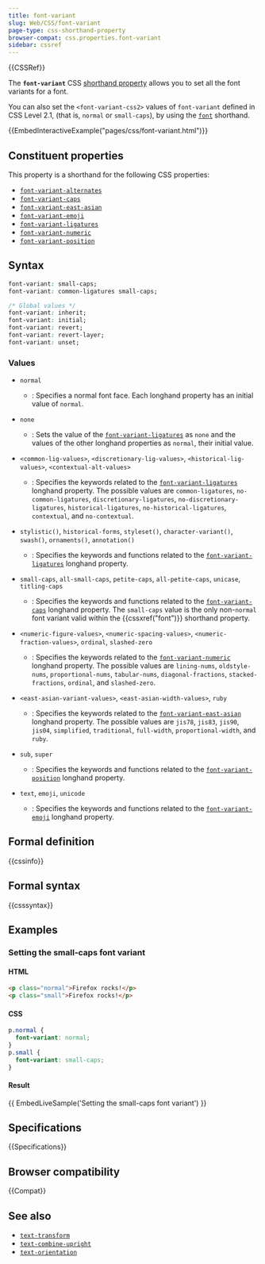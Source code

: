 ```yaml
---
title: font-variant
slug: Web/CSS/font-variant
page-type: css-shorthand-property
browser-compat: css.properties.font-variant
sidebar: cssref
---
```


{{CSSRef}}

The **`font-variant`** CSS [shorthand property](/en-US/docs/Web/CSS/Shorthand_properties) allows you to set all the font variants for a font.

You can also set the `<font-variant-css2>` values of `font-variant` defined in CSS Level 2.1, (that is, `normal` or `small-caps`), by using the [`font`](/en-US/docs/Web/CSS/font) shorthand.

{{EmbedInteractiveExample("pages/css/font-variant.html")}}

## Constituent properties

This property is a shorthand for the following CSS properties:

- [`font-variant-alternates`](/en-US/docs/Web/CSS/font-variant-alternates)
- [`font-variant-caps`](/en-US/docs/Web/CSS/font-variant-caps)
- [`font-variant-east-asian`](/en-US/docs/Web/CSS/font-variant-east-asian)
- [`font-variant-emoji`](/en-US/docs/Web/CSS/font-variant-emoji)
- [`font-variant-ligatures`](/en-US/docs/Web/CSS/font-variant-ligatures)
- [`font-variant-numeric`](/en-US/docs/Web/CSS/font-variant-numeric)
- [`font-variant-position`](/en-US/docs/Web/CSS/font-variant-position)

## Syntax

```css
font-variant: small-caps;
font-variant: common-ligatures small-caps;

/* Global values */
font-variant: inherit;
font-variant: initial;
font-variant: revert;
font-variant: revert-layer;
font-variant: unset;
```

### Values

- `normal`

  - : Specifies a normal font face. Each longhand property has an initial value of `normal`.

- `none`

  - : Sets the value of the [`font-variant-ligatures`](/en-US/docs/Web/CSS/font-variant-ligatures) as `none` and the values of the other longhand properties as `normal`, their initial value.

- `<common-lig-values>`, `<discretionary-lig-values>`, `<historical-lig-values>`, `<contextual-alt-values>`

  - : Specifies the keywords related to the [`font-variant-ligatures`](/en-US/docs/Web/CSS/font-variant-ligatures) longhand property. The possible values are `common-ligatures`, `no-common-ligatures`, `discretionary-ligatures`, `no-discretionary-ligatures`, `historical-ligatures`, `no-historical-ligatures`, `contextual`, and `no-contextual`.

- `stylistic()`, `historical-forms`, `styleset()`, `character-variant()`, `swash()`, `ornaments()`, `annotation()`

  - : Specifies the keywords and functions related to the [`font-variant-ligatures`](/en-US/docs/Web/CSS/font-variant-ligatures) longhand property.

- `small-caps`, `all-small-caps`, `petite-caps`, `all-petite-caps`, `unicase`, `titling-caps`

  - : Specifies the keywords and functions related to the [`font-variant-caps`](/en-US/docs/Web/CSS/font-variant-caps) longhand property. The `small-caps` value is the only non-`normal` font variant valid within the {{cssxref("font")}} shorthand property.

- `<numeric-figure-values>`, `<numeric-spacing-values>`, `<numeric-fraction-values>`, `ordinal`, `slashed-zero`

  - : Specifies the keywords related to the [`font-variant-numeric`](/en-US/docs/Web/CSS/font-variant-numeric) longhand property. The possible values are `lining-nums`, `oldstyle-nums`, `proportional-nums`, `tabular-nums`, `diagonal-fractions`, `stacked-fractions`, `ordinal`, and `slashed-zero`.

- `<east-asian-variant-values>`, `<east-asian-width-values>`, `ruby`

  - : Specifies the keywords related to the [`font-variant-east-asian`](/en-US/docs/Web/CSS/font-variant-east-asian) longhand property. The possible values are `jis78`, `jis83`, `jis90`, `jis04`, `simplified`, `traditional`, `full-width`, `proportional-width`, and `ruby`.

- `sub`, `super`

  - : Specifies the keywords and functions related to the [`font-variant-position`](/en-US/docs/Web/CSS/font-variant-position) longhand property.

- `text`, `emoji`, `unicode`
  - : Specifies the keywords and functions related to the [`font-variant-emoji`](/en-US/docs/Web/CSS/font-variant-emoji) longhand property.

## Formal definition

{{cssinfo}}

## Formal syntax

{{csssyntax}}

## Examples

### Setting the small-caps font variant

#### HTML

```html
<p class="normal">Firefox rocks!</p>
<p class="small">Firefox rocks!</p>
```

#### CSS

```css
p.normal {
  font-variant: normal;
}
p.small {
  font-variant: small-caps;
}
```

#### Result

{{ EmbedLiveSample('Setting the small-caps font variant') }}

## Specifications

{{Specifications}}

## Browser compatibility

{{Compat}}

## See also

- [`text-transform`](/en-US/docs/Web/CSS/text-transform)
- [`text-combine-upright`](/en-US/docs/Web/CSS/text-combine-upright)
- [`text-orientation`](/en-US/docs/Web/CSS/text-orientation)

